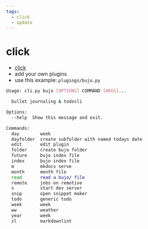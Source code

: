 ```yaml
---
tags:
  - click 
  - update 
---
```

# click

- [click](https://click.palletsprojects.com/en/8.1.x/)
- add your own plugins
- use this example: `plugings/bujo.py`

```sh
Usage: cli.py bujo [OPTIONS] COMMAND [ARGS]...

  bullet journaling & todocli

Options:
  --help  Show this message and exit.

Commands:
  day        week
  dayfolder  create subfolder with named todays date
  edit       edit plugin
  folder     create bujo folder
  future     bujo index file
  index      bujo index file
  m          mkdocs serve
  month      month file
  read       read a bujo/ file
  remote     jobs on remotive
  s          start dev server
  snip       open snippet maker
  todo       generic todo
  week       week
  ww         weather
  year       week
  zl         markdownlint
```
